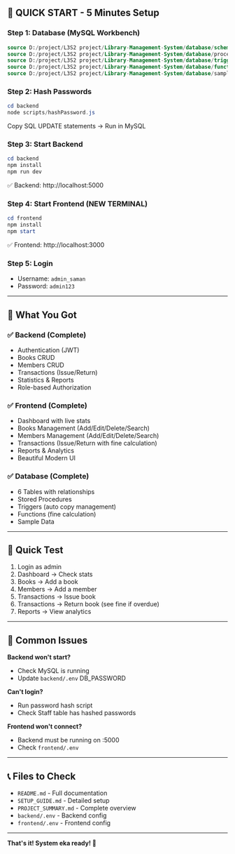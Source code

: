 ## 🚀 QUICK START - 5 Minutes Setup

### Step 1: Database (MySQL Workbench)
```sql
source D:/project/L3S2 project/Library-Management-System/database/schema.sql;
source D:/project/L3S2 project/Library-Management-System/database/procedures.sql;
source D:/project/L3S2 project/Library-Management-System/database/triggers.sql;
source D:/project/L3S2 project/Library-Management-System/database/functions.sql;
source D:/project/L3S2 project/Library-Management-System/database/sample_data.sql;
```

### Step 2: Hash Passwords
```powershell
cd backend
node scripts/hashPassword.js
```
Copy SQL UPDATE statements → Run in MySQL

### Step 3: Start Backend
```powershell
cd backend
npm install
npm run dev
```
✅ Backend: http://localhost:5000

### Step 4: Start Frontend (NEW TERMINAL)
```powershell
cd frontend
npm install
npm start
```
✅ Frontend: http://localhost:3000

### Step 5: Login
- Username: `admin_saman`
- Password: `admin123`

---

## 📁 What You Got

### ✅ Backend (Complete)
- Authentication (JWT)
- Books CRUD
- Members CRUD
- Transactions (Issue/Return)
- Statistics & Reports
- Role-based Authorization

### ✅ Frontend (Complete)
- Dashboard with live stats
- Books Management (Add/Edit/Delete/Search)
- Members Management (Add/Edit/Delete/Search)
- Transactions (Issue/Return with fine calculation)
- Reports & Analytics
- Beautiful Modern UI

### ✅ Database (Complete)
- 6 Tables with relationships
- Stored Procedures
- Triggers (auto copy management)
- Functions (fine calculation)
- Sample Data

---

## 🎯 Quick Test

1. Login as admin
2. Dashboard → Check stats
3. Books → Add a book
4. Members → Add a member
5. Transactions → Issue book
6. Transactions → Return book (see fine if overdue)
7. Reports → View analytics

---

## 🐛 Common Issues

**Backend won't start?**
- Check MySQL is running
- Update `backend/.env` DB_PASSWORD

**Can't login?**
- Run password hash script
- Check Staff table has hashed passwords

**Frontend won't connect?**
- Backend must be running on :5000
- Check `frontend/.env`

---

## 📞 Files to Check

- `README.md` - Full documentation
- `SETUP_GUIDE.md` - Detailed setup
- `PROJECT_SUMMARY.md` - Complete overview
- `backend/.env` - Backend config
- `frontend/.env` - Frontend config

---

**That's it! System eka ready! 🎉**
